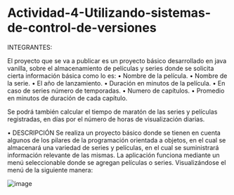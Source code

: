 # Actividad-4-Utilizando-sistemas-de-control-de-versiones
INTEGRANTES:

El proyecto que se va a publicar es un proyecto básico desarrollado en java vanilla, sobre el almacenamiento de películas y series donde se solicita cierta información básica como lo es: 
•	Nombre de la película.
•	Nombre de la serie.
•	El año de lanzamiento.
•	Duración en minutos de la película.
•	En caso de series número de temporadas.
•	Numero de capítulos.
•	Promedio en minutos de duración de cada capítulo.

Se podrá también calcular el tiempo de maratón de las series y películas registradas, en días por el número de horas de visualización diarias.  

•	DESCRIPCIÓN 
Se realiza un proyecto básico donde se tienen en cuenta algunos de los pilares de la programación orientada a objetos, en el cual se almacenará una variedad de series y películas, en el cual se suministrará información relevante de las mismas.
La aplicación funciona mediante un menú seleccionable donde se agregan películas o series.
Visualizándose el menú de la siguiente manera:

![image](https://github.com/Davidp9610/Actividad-4-Utilizando-sistemas-de-control-de-versiones/assets/70729786/4c77ca63-3b75-493f-a069-42d732f309a1)


